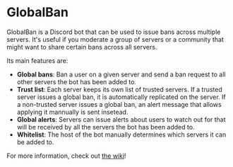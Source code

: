 # GlobalBan
GlobalBan is a Discord bot that can be used to issue bans across multiple servers. It's useful if you moderate a group of servers or a community that might want to share certain bans across all servers.

Its main features are:
- **Global bans**: Ban a user on a given server and send a ban request to all other servers the bot has been added to.
- **Trust list**: Each server keeps its own list of trusted servers. If a trusted server issues a global ban, it is automatically replicated on the server. If a non-trusted server issues a global ban, an alert message that allows applying it mannually is sent insetead.
- **Global alerts**: Servers can issue alerts about users to watch out for that will be received by all the servers the bot has been added to.
- **Whitelist**: The host of the bot manually determines which servers it can be added to.

For more information, check out [the wiki](https://github.com/Frostbyte0x70/GlobalBan/wiki)!